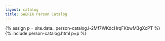 ```yaml
---
layout: catalog
title: SWERIK Person Catalog
---
```

{% assign p = site.data._person-catalog.i-2Mf7WKdcHrqFKbwM3gXcPT %}
{% include person-catalog.html p=p %}

